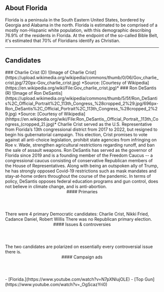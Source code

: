 ## About Florida
Florida is a peninsula in the South Eastern United States, bordered by Georgia and Alabama in the north. Florida is estimated to be comprised of a mostly non-Hispanic white population, with this demographic describing 76.9% of the residents in Florida. At the endpoint of the so-called Bible Belt, it's estimated that 70% of Floridians identify as Christian.

---

## Candidates

<Grid>
  <Box>
    ### Charlie Crist (D)
    ![Image of Charlie Crist](https://upload.wikimedia.org/wikipedia/commons/thumb/0/06/Gov_charlie_crist.jpg/720px-Gov_charlie_crist.jpg)
    *Source: [Courtesy of Wikipedia](https://en.wikipedia.org/wiki/File:Gov_charlie_crist.jpg)*
  </Box>
  <Box>
    ### Ron DeSantis (R)
    ![Image of Ron DeSantis](https://upload.wikimedia.org/wikipedia/commons/thumb/5/5f/Ron_DeSantis%2C_Official_Portrait%2C_113th_Congress_%28cropped_2%29.jpg/696px-Ron_DeSantis%2C_Official_Portrait%2C_113th_Congress_%28cropped_2%29.jpg)
    *Source: [Courtesy of Wikipedia](hhttps://en.wikipedia.org/wiki/File:Ron_DeSantis,_Official_Portrait,_113th_Congress_(cropped_2).jpg)*
  </Box>

  <Box>
    Charlie Crist served as the U.S. Representative from Florida’s 13th congressional district from 2017 to 2022, but resigned to begin his gubernatorial campaign. This election, Crist promises to vote against all anti-choice legislation, prohibit state agencies from infringing on Roe v. Wade, strengthen agricultural restrictions regarding runoff, and ban the sale of assault weapons.
  </Box>
  <Box>
    Ron DeSantis has served as the governor of Florida since 2019 and is a founding member of the Freedom Caucus -- a congressional caucus consisting of conservative Republican members of the House of Representatives. Along with being an outspoken ally of Trump, he has strongly opposed Covid-19 restrictions such as mask mandates and stay-at-home orders throughout the course of the pandemic. In terms of policy, DeSantis opposes federal education programs and gun control, does not believe in climate change, and is anti-abortion.
  </Box>

  <Header>
    #### Primaries
  </Header>
  <Box>
    There were 4 primary Democratic candidates: Charlie Crist, Nikki Fried, Cadance Daniel, Robert Willis
  </Box>
  <Box>
    There was no Republican primary election.
  </Box>

  <Header>
    #### Issues & controversies
  </Header>

  <WideBox>
    The two candidates are polarized on essentially every controversial issue there is.
  </WideBox>
 
  <Header>
    #### Campaign ads
  </Header>
  <Box>
    - [Florida.](https://www.youtube.com/watch?v=N7pXNIujOLE)
  </Box>
  <Box>
    - [Top Gun](https://www.youtube.com/watch?v=_OgScazYri0)
  </Box>
</Grid>

